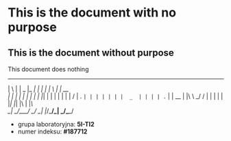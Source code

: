 
This is the document with no purpose
====================================

This is the document without purpose
------------------------------------

This document does nothing

 _   _ _____ _____ _   _ _____ _   _ _____ 
| \ | |  _  |_   _| | | |_   _| \ | |  __ \
|  \| | | | | | | | |_| | | | |  \| | |  \/
| . ` | | | | | | |  _  | | | | . ` | | __ 
| |\  \ \_/ / | | | | | |_| |_| |\  | |_\ \
\_| \_/\___/  \_/ \_| |_/\___/\_| \_/\____/
                                           
                                           

 * grupa laboratoryjna: **5I-TI2**
 * numer indeksu: **#187712**


